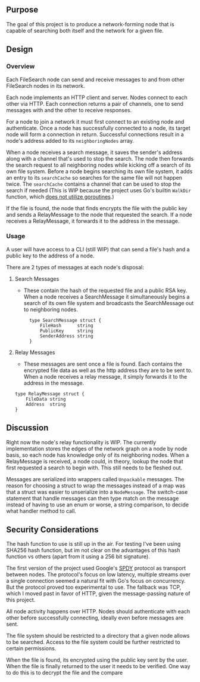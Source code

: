 ## Purpose
The goal of this project is to produce a network-forming node that is capable of
searching both itself and the network for a given file.

## Design

### Overview

Each FileSearch node can send and receive messages to and from other FileSearch
nodes in its network.

Each node implements an HTTP client and server. Nodes connect to each other via
HTTP. Each connection returns a pair of channels, one to send messages with and
the other to receive responses.

For a node to join a network it must first connect to an existing node and
authenticate. Once a node has successfully connected to a node, its target node
will form a connection in return. Successful connections result in a node's
address added to its `neighboringNodes` array.

When a node receives a search message, it saves the sender's address along with
a channel that's used to stop the search. The node then forwards the search
request to all neighboring nodes while kicking off a search of its own file
system. Before a node begins searching its own file system, it adds an entry to
its `searchCache` so searches for the same file will not happen twice. The
`searchCache` contains a channel that can be used to stop the search if needed
(This is WIP because the project uses Go's builtin `WalkDir` function, which
[does not utilize goroutines](https://golang.org/src/path/filepath/path.go?s=12067:12112#L388).)

If the file is found, the node that finds encrypts the file with the public key
and sends a RelayMessage to the node that requested the search. If a node
receives a RelayMessage, it forwards it to the address in the message.

### Usage

A user will have access to a CLI (still WIP) that can send a file's hash and a
public key to the address of a node.

There are 2 types of messages at each node's disposal:

1. Search Messages
    - These contain the hash of the requested file and a public RSA key. When a
      node receives a SearchMessage it simultaneously begins a search of its own
      file system and broadcasts the SearchMessage out to neighboring nodes.
      ```
        type SearchMessage struct {
            FileHash      string
            PublicKey     string
            SenderAddress string
        }
      ```

2. Relay Messages
    - These messages are sent once a file is found. Each contains the encrypted
      file data as well as the http address they are to be sent to. When a node
      receives a relay message, it simply forwards it to the address in the
      message.
    ```
    type RelayMessage struct {
        FileData string
        Address  string
    }
    ```

## Discussion
Right now the node's relay functionality is WIP. The currently implementation
stores the edges of the network graph on a node by node basis, so each node has
knowledge only of its neighboring nodes. When a RelayMessage is received, a node
could, in theory, lookup the node that first requested a search to begin with.
This still needs to be fleshed out.

Messages are serialized into wrappers called `Unpackable` messages. The reason
for choosing a struct to wrap the messages instead of a map was that a struct
was easier to unserialize into a `NodeMessage`. The switch-case statement that
handle messages can then type match on the message instead of having to use an
enum or worse, a string comparison, to decide what handler method to call.

## Security Considerations
The hash function to use is still up in the air. For testing I've been using
SHA256 hash function, but im not clear on the advantages of this hash function
vs others (apart from it using a 256 bit signature).

The first version of the project used Google's
[SPDY](https://www.chromium.org/spdy/spdy-whitepaper) protocol as transport
between nodes. The protocol's focus on low latency, multiple streams over a
single connection seemed a natural fit with Go's focus on concurrency. But the
protocol proved too experimental to use. The fallback was TCP, which I moved
past in favor of HTTP, given the message-passing nature of this project.

All node activity happens over HTTP. Nodes should authenticate with each other
before successfully connecting, ideally even before messages are sent.

The file system should be restricted to a directory that a given node allows to
be searched. Access to the file system could be further restricted to certain
permissions.

When the file is found, its encrypted using the public key sent by the user.
When the file is finally returned to the user it needs to be verified. One way
to do this is to decrypt the file and the compare 
